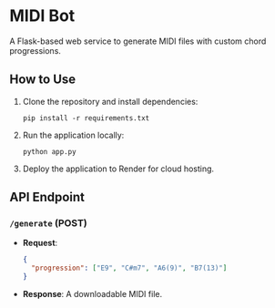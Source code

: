 
# MIDI Bot
A Flask-based web service to generate MIDI files with custom chord progressions.

## How to Use
1. Clone the repository and install dependencies:
   ```
   pip install -r requirements.txt
   ```
2. Run the application locally:
   ```
   python app.py
   ```
3. Deploy the application to Render for cloud hosting.

## API Endpoint
### `/generate` (POST)
- **Request**:
  ```json
  {
    "progression": ["E9", "C#m7", "A6(9)", "B7(13)"]
  }
  ```
- **Response**: A downloadable MIDI file.
